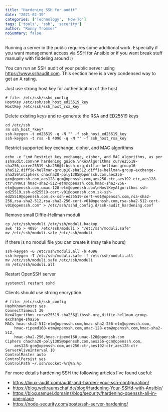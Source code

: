 ```yaml
---
title: "Hardening SSH for audit"
date: "2021-02-19"
categories: ['Technology', 'How-To']
tags: ['tools', 'ssh', 'security']
author: "Ronny Trommer"
noSummary: false
---
```


Running a server in the public requires some additional work.
Especially if you want management access via SSH for Ansible or if you want break stuff manually with fiddeling around :)

You can run an SSH audit of your public server using https://www.sshaudit.com.
This section here is a very condensed way to get an A rating.

Just use strong host key for authentication of the host

```
# file: /etc/ssh/sshd_config
HostKey /etc/ssh/ssh_host_ed25519_key
HostKey /etc/ssh/ssh_host_rsa_key
```

Delete existing keys and re-generate the RSA and ED25519 keys

```
cd /etc/ssh
rm ssh_host_*key*
ssh-keygen -t ed25519 -q -N "" -f ssh_host_ed25519_key
ssh-keygen -t rsa -b 4096 -q -N "" -f ssh_host_rsa_key
```

Restrict supported key exchange, cipher, and MAC algorithms

```
echo -e "\n# Restrict key exchange, cipher, and MAC algorithms, as per sshaudit.com\n# hardening guide.\nKexAlgorithms curve25519-sha256,curve25519-sha256@libssh.org,diffie-hellman-group16-sha512,diffie-hellman-group18-sha512,diffie-hellman-group-exchange-sha256\nCiphers chacha20-poly1305@openssh.com,aes256-gcm@openssh.com,aes128-gcm@openssh.com,aes256-ctr,aes192-ctr,aes128-ctr\nMACs hmac-sha2-512-etm@openssh.com,hmac-sha2-256-etm@openssh.com,umac-128-etm@openssh.com\nHostKeyAlgorithms ssh-ed25519,ssh-ed25519-cert-v01@openssh.com,sk-ssh-ed25519@openssh.com,sk-ssh-ed25519-cert-v01@openssh.com,rsa-sha2-256,rsa-sha2-512,rsa-sha2-256-cert-v01@openssh.com,rsa-sha2-512-cert-v01@openssh.com" > /etc/ssh/sshd_config.d/ssh-audit_hardening.conf
````

Remove small Diffie-Hellman moduli

```
cp /etc/ssh/moduli /etc/ssh/moduli.backup
awk '$5 > 4095' /etc/ssh/moduli > "/etc/ssh/moduli.safe"
mv /etc/ssh/moduli.safe /etc/ssh/moduli
```

If there is no moduli file you can create it (may take hours)

```
ssh-keygen -G /etc/ssh/moduli.all -b 4096
ssh-keygen -T /etc/ssh/moduli.safe -f /etc/ssh/moduli.all
mv /etc/ssh/moduli.safe /etc/ssh/moduli
rm /etc/ssh/moduli.all
```

Restart OpenSSH server

```
systemctl restart sshd
```

Clients should use strong encryption

```
# file: /etc/ssh/ssh_config
HashKnownHosts yes
ConnectTimeout 30
KexAlgorithms curve25519-sha256@libssh.org,diffie-hellman-group-exchange-sha256
MACs hmac-sha2-512-etm@openssh.com,hmac-sha2-256-etm@openssh.com,
    hmac-ripemd160-etm@openssh.com,umac-128-etm@openssh.com,hmac-sha2-512,
    hmac-sha2-256,hmac-ripemd160,umac-128@openssh.com
Ciphers chacha20-poly1305@openssh.com,aes256-gcm@openssh.com,
    aes128-gcm@openssh.com,aes256-ctr,aes192-ctr,aes128-ctr
ServerAliveInterval 10
ControlMaster auto
ControlPersist yes
ControlPath ~/.ssh/socket-%r@%h:%p
```

For more details hardening SSH the following articles I've found useful:

* https://linux-audit.com/audit-and-harden-your-ssh-configuration/
* https://blog.weltraumschaf.de/blog/Hardening-Your-SSHd-with-Ansible/
* https://blog.samuel.domains/blog/security/hardening-openssh-all-in-one-place
* https://node-security.com/posts/ssh-server-hardening/
